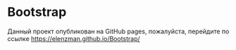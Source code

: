 # Bootstrap

Данный проект опубликован на GitHub pages, пожалуйста, перейдите по ссылке
https://elenzman.github.io/Bootstrap/
